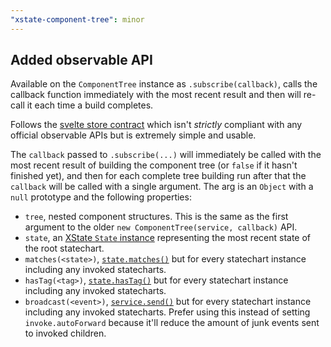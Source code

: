 ```yaml
---
"xstate-component-tree": minor
---
```


## Added observable API

Available on the `ComponentTree` instance as `.subscribe(callback)`, calls the callback function immediately with the most recent result and then will re-call it each time a build completes.

Follows the [svelte store contract](https://svelte.dev/docs#component-format-script-4-prefix-stores-with-$-to-access-their-values-store-contract) which isn't *strictly* compliant with any official observable APIs but is extremely simple and usable.

The `callback` passed to `.subscribe(...)` will immediately be called with the most recent result of building the component tree (or `false` if it hasn't finished yet), and then for each complete tree building run after that the `callback` will be called with a single argument. The arg is an `Object` with a `null` prototype and the following properties:

- `tree`, nested component structures. This is the same as the first argument to the older `new ComponentTree(service, callback)` API.
- `state`, an [XState `State` instance](https://paka.dev/npm/xstate@4.32.1/api#36a51e9234ff1a4d) representing the most recent state of the root statechart.
- `matches(<state>)`, [`state.matches()`](https://xstate.js.org/docs/guides/states.html#state-matches-parentstatevalue) but for every statechart instance including any invoked statecharts.
- `hasTag(<tag>)`, [`state.hasTag()`](https://xstate.js.org/docs/guides/states.html#state-hastag-tag) but for every statechart instance including any invoked statecharts.
- `broadcast(<event>)`, [`service.send()`](https://xstate.js.org/docs/guides/interpretation.html#sending-events) but for every statechart instance including any invoked statecharts. Prefer using this instead of setting `invoke.autoForward` because it'll reduce the amount of junk events sent to invoked children.

